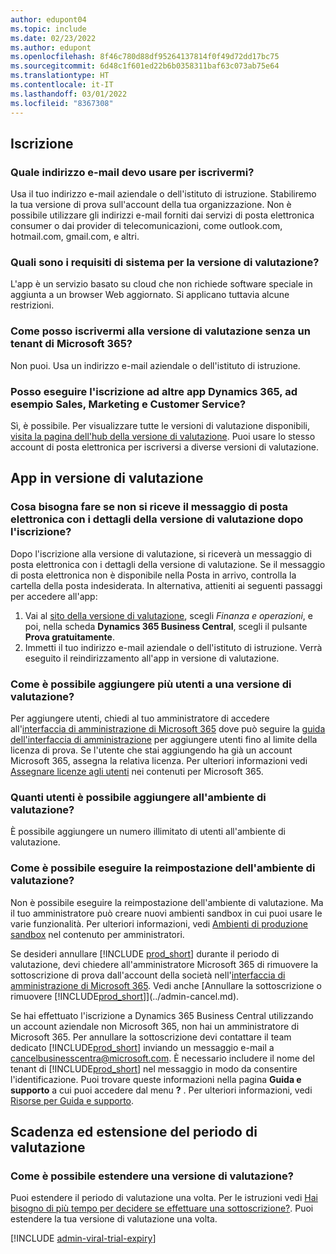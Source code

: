 ```yaml
---
author: edupont04
ms.topic: include
ms.date: 02/23/2022
ms.author: edupont
ms.openlocfilehash: 8f46c780d88df95264137814f0f49d72dd17bc75
ms.sourcegitcommit: 6d48c1f601ed22b6b0358311baf63c073ab75e64
ms.translationtype: HT
ms.contentlocale: it-IT
ms.lasthandoff: 03/01/2022
ms.locfileid: "8367308"
---
```

## <a name="sign-up"></a>Iscrizione

### <a name="which-email-address-i-should-use-to-sign-up"></a>Quale indirizzo e-mail devo usare per iscrivermi?

Usa il tuo indirizzo e-mail aziendale o dell'istituto di istruzione. Stabiliremo la tua versione di prova sull'account della tua organizzazione. Non è possibile utilizzare gli indirizzi e-mail forniti dai servizi di posta elettronica consumer o dai provider di telecomunicazioni, come outlook.com, hotmail.com, gmail.com, e altri.  

### <a name="what-are-the-system-requirements-for-the-trial"></a>Quali sono i requisiti di sistema per la versione di valutazione?

L'app è un servizio basato su cloud che non richiede software speciale in aggiunta a un browser Web aggiornato. Si applicano tuttavia alcune restrizioni.  

### <a name="how-do-i-sign-up-for-the-trial-without-a-microsoft-365-tenant"></a>Come posso iscrivermi alla versione di valutazione senza un tenant di Microsoft 365?

Non puoi. Usa un indirizzo e-mail aziendale o dell'istituto di istruzione.

### <a name="can-i-sign-up-for-other-dynamics-365-apps-such-as-sales-marketing-and-customer-service"></a>Posso eseguire l'iscrizione ad altre app Dynamics 365, ad esempio Sales, Marketing e Customer Service?

Sì, è possibile. Per visualizzare tutte le versioni di valutazione disponibili, [visita la pagina dell'hub della versione di valutazione](https://dynamics.microsoft.com/dynamics-365-free-trial). Puoi usare lo stesso account di posta elettronica per iscriversi a diverse versioni di valutazione.<!-- However, it is not possible to have multiple apps on the same trial site. Each trial will be on a different org and URL. The trial data won’t be shared across apps.-->

## <a name="trial-app"></a>App in versione di valutazione

### <a name="i-didnt-receive-the-trial-details-email-after-signing-up-what-should-i-do"></a>Cosa bisogna fare se non si riceve il messaggio di posta elettronica con i dettagli della versione di valutazione dopo l'iscrizione?

Dopo l'iscrizione alla versione di valutazione, si riceverà un messaggio di posta elettronica con i dettagli della versione di valutazione. Se il messaggio di posta elettronica non è disponibile nella Posta in arrivo, controlla la cartella della posta indesiderata. In alternativa, attieniti ai seguenti passaggi per accedere all'app:

1. Vai al [sito della versione di valutazione](https://go.microsoft.com/fwlink/?linkid=847861), scegli *Finanza e operazioni*, e poi, nella scheda **Dynamics 365 Business Central**, scegli il pulsante **Prova gratuitamente**.  
2. Immetti il tuo indirizzo e-mail aziendale o dell'istituto di istruzione. Verrà eseguito il reindirizzamento all'app in versione di valutazione.  

### <a name="how-do-i-add-more-users-to-a-trial"></a>Come è possibile aggiungere più utenti a una versione di valutazione?

Per aggiungere utenti, chiedi al tuo amministratore di accedere all'[interfaccia di amministrazione di Microsoft 365](https://admin.microsoft.com) dove può seguire la [guida dell'interfaccia di amministrazione](/microsoft-365/admin/add-users/add-users) per aggiungere utenti fino al limite della licenza di prova. Se l'utente che stai aggiungendo ha già un account Microsoft 365, assegna la relativa licenza. Per ulteriori informazioni vedi [Assegnare licenze agli utenti](/microsoft-365/admin/manage/assign-licenses-to-users) nei contenuti per Microsoft 365.

### <a name="how-many-users-can-i-add-to-my-trial-environment"></a>Quanti utenti è possibile aggiungere all'ambiente di valutazione?

È possibile aggiungere un numero illimitato di utenti all'ambiente di valutazione.

### <a name="how-do-i-reset-the-trial-environment"></a>Come è possibile eseguire la reimpostazione dell'ambiente di valutazione?

Non è possibile eseguire la reimpostazione dell'ambiente di valutazione. Ma il tuo amministratore può creare nuovi ambienti sandbox in cui puoi usare le varie funzionalità. Per ulteriori informazioni, vedi [Ambienti di produzione sandbox](/dynamics365/business-central/dev-itpro/administration/environment-types) nel contenuto per amministratori.  

Se desideri annullare [!INCLUDE [prod_short](prod_short.md)] durante il periodo di valutazione, devi chiedere all'amministratore Microsoft 365 di rimuovere la sottoscrizione di prova dall'account della società nell'[interfaccia di amministrazione di Microsoft 365](https://admin.microsoft.com/). Vedi anche [Annullare la sottoscrizione o rimuovere [!INCLUDE[prod_short](prod_short.md)]](../admin-cancel.md).  

Se hai effettuato l'iscrizione a Dynamics 365 Business Central utilizzando un account aziendale non Microsoft 365, non hai un amministratore di Microsoft 365. Per annullare la sottoscrizione devi contattare il team dedicato [!INCLUDE[prod_short](prod_short.md)] inviando un messaggio e-mail a [cancelbusinesscentra@microsoft.com](mailto:cancelbusinesscentra@microsoft.com). È necessario includere il nome del tenant di [!INCLUDE[prod_short](prod_short.md)] nel messaggio in modo da consentire l'identificazione. Puoi trovare queste informazioni nella pagina **Guida e supporto** a cui puoi accedere dal menu **?** . Per ulteriori informazioni, vedi [Risorse per Guida e supporto](../product-help-and-support.md).  

## <a name="trial-expiration-and-extension"></a>Scadenza ed estensione del periodo di valutazione

### <a name="how-do-i-extend-the-trial"></a>Come è possibile estendere una versione di valutazione?

Puoi estendere il periodo di valutazione una volta. Per le istruzioni vedi [Hai bisogno di più tempo per decidere se effettuare una sottoscrizione?](../admin-extend-trial.md). Puoi estendere la tua versione di valutazione una volta.

[!INCLUDE [admin-viral-trial-expiry](admin-viral-trial-expiry.md)]
